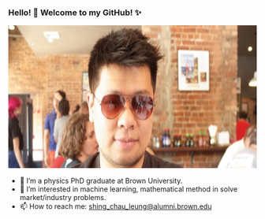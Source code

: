 ###  Hello! 👋 Welcome to my GitHub! ✨

<img src="me_line.JPG" alt="me" width="655" height="290">

- 🔭 I’m a physics PhD graduate at Brown University. 
- 🌱 I’m interested in machine learning, mathematical method in solve market/industry problems.
- 📫 How to reach me: shing_chau_leung@alumni.brown.edu
